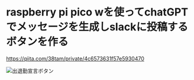 # raspberry pi pico wを使ってchatGPTでメッセージを生成しslackに投稿するボタンを作る

https://qiita.com/38tam/private/4c6573631f57e5930470

<img src="[http://i.imgur.com/Jjwsc.jpg](https://camo.qiitausercontent.com/e8f151a26658a252a452596a166f554d31f0b278/68747470733a2f2f71696974612d696d6167652d73746f72652e73332e61702d6e6f727468656173742d312e616d617a6f6e6177732e636f6d2f302f333738393031312f65636566626531322d303861312d623433362d343162662d3436643132303766396137622e706e67)" alt="出退勤宣言ボタン" title="出退勤宣言ボタン">
